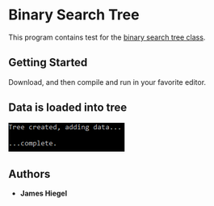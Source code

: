 # Binary Search Tree

This program contains test for the [binary search tree class](/BinarySearchTree).

## Getting Started

Download, and then compile and run in your favorite editor.

## Data is loaded into tree
![start](/BinarySearchTree/img/start.PNG)

## Authors

* **James Hiegel**
